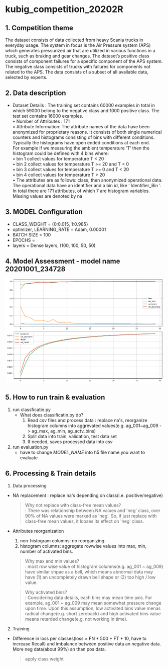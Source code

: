 # kubig_competition_20202R

## 1. Competition theme
The dataset consists of data collected from heavy Scania trucks in everyday usage. The system in focus is the Air Pressure system (APS) which generates pressurized air that are utilized in various functions in a truck, such as braking and gear changes. The dataset’s positive class consists of component failures for a specific component of the APS system. The negative class consists of trucks with failures for components not related to the APS. The data consists of a subset of all available data, selected by experts.  

## 2. Data description
  - Dataset Details : The training set contains 60000 examples in total in which 59000 belong to the negative class and 1000 positive class. The test set contains 16000 examples.  
    • Number of Attributes : 171  
    • Attribute Information: The attribute names of the data have been anonymized for proprietary reasons. It consists of both single numerical counters and histograms consisting of bins with different conditions. Typically the histograms have open ended conditions at each end.   
      For example if we measuring the ambient temperature ‘T’ then the histogram could be defined with 4 bins where:   
      • bin 1 collect values for temperature T < 20   
      • bin 2 collect values for temperature T >= 20 and T < 0   
      • bin 3 collect values for temperature T >= 0 and T < 20   
      • bin 4 collect values for temperature T > 20   
    • The attributes are as follows: class, then anonymized operational data. The operational data have an identifier and a bin id, like ‘ Identifier_Bin ’. In total there are 171 attributes, of which 7 are histogram variables. Missing values are denoted by na  

## 3. MODEL Configuration
- CLASS_WEIGHT = {0:0.015, 1:0.985}  
- optimizer, LEARNING_RATE = Adam, 0.00001
- BATCH SIZE = 100
- EPOCHS = 
- layers = Dense layers, (100, 100, 50, 50)

## 4. Model Assessment - model name 20201001_234728
![alt text](https://github.com/heavencandle/kubig_competition_20202R/blob/master/graph.PNG)
## 5. How to run train & evaluation
1. run classficatin.py
   - What does classificatin.py do?
      1) Read csv files and process data : replace na's, reorganize histogram columns into aggrevated values(e.g. ag_001~ag_009 -> ag_max, ag_min, ag_actv_bins)  
      2) Split data into train, validation, test data set  
      3) If needed, saves processed data into csv  
2. run evaluation.py  
   - have to change *MODEL_NAME* into h5 file name you want to evaluate  

## 6. Processing & Train details
1. Data processing  
  - NA replacement : replace na's depending on class(i.e. positive/negative)  
    > Why not replace with class-free mean values?  
    > : There was relationship between NA values and 'neg' class, over 90% of NA values were marked as 'neg'. So, if just replace with class-free mean values, it looses its effect on 'neg' class.  
  - Attributes reorganization  
    1) non-histogram columns: no reorganizing  
    2) histogram columns: aggregate rowwise values into max, min, number of activated bins.  
    > Why max and min values?  
    > : most row wise value of histogram columns(e.g. ag_001 ~ ag_009) have similar shpae as a bell, which means abnormal data may have (1) an uncompletely drawn bell shape or (2) too high / low value.  
      
    > Why activated bins?  
    > : Considering data details, each bins may mean time axis. For example, ag_001 ~ ag_009 may mean somewhat pressure change upon time. Upon this assumption, low activated bins value menas radical change(e.g. short zeroback) and high activated bins value means retarded change(e.g. not working in time).  
2. Training  
  - Difference in loss per classes(loss = FN * 500 + FT * 10, have to increase Recall) and imbalance between positive data an negative data. More neg data(about 99%) an than pos data.
    > apply class weight
    
  
